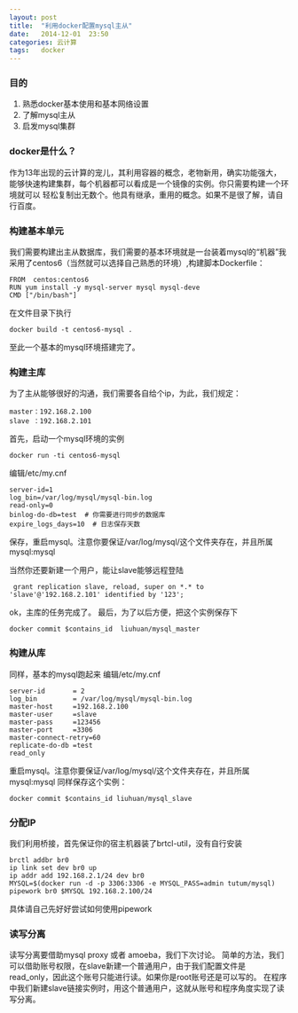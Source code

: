 ```yaml
---
layout: post
title:  "利用docker配置mysql主从"
date:   2014-12-01  23:50
categories: 云计算
tags:   docker
---
```


### 目的

1. 熟悉docker基本使用和基本网络设置
2. 了解mysql主从
3. 启发mysql集群

### docker是什么？

作为13年出现的云计算的宠儿，其利用容器的概念，老物新用，确实功能强大，能够快速构建集群，每个机器都可以看成是一个镜像的实例。你只需要构建一个环境就可以
轻松复制出无数个。他具有继承，重用的概念。如果不是很了解，请自行百度。

### 构建基本单元

我们需要构建出主从数据库，我们需要的基本环境就是一台装着mysql的“机器”我采用了centos6（当然就可以选择自己熟悉的环境）,构建脚本Dockerfile：

    FROM  centos:centos6
    RUN yum install -y mysql-server mysql mysql-deve
    CMD ["/bin/bash"]

在文件目录下执行
    
    docker build -t centos6-mysql .

至此一个基本的mysql环境搭建完了。


### 构建主库

为了主从能够很好的沟通，我们需要各自给个ip，为此，我们规定：

    master：192.168.2.100
    slave ：192.168.2.101

首先，启动一个mysql环境的实例
    
    docker run -ti centos6-mysql 

编辑/etc/my.cnf
    
    server-id=1
    log_bin=/var/log/mysql/mysql-bin.log
    read-only=0
    binlog-do-db=test  # 你需要进行同步的数据库
    expire_logs_days=10  # 日志保存天数

保存，重启mysql。注意你要保证/var/log/mysql/这个文件夹存在，并且所属mysql:mysql

当然你还要新建一个用户，能让slave能够远程登陆

     grant replication slave, reload, super on *.* to 'slave'@'192.168.2.101' identified by '123';

ok，主库的任务完成了。
最后，为了以后方便，把这个实例保存下

    docker commit $contains_id  liuhuan/mysql_master


### 构建从库

同样，基本的mysql跑起来
编辑/etc/my.cnf


    server-id       = 2
    log_bin         = /var/log/mysql/mysql-bin.log
    master-host     =192.168.2.100
    master-user     =slave
    master-pass     =123456
    master-port     =3306
    master-connect-retry=60
    replicate-do-db =test
    read_only

重启mysql。注意你要保证/var/log/mysql/这个文件夹存在，并且所属mysql:mysql
同样保存这个实例：

    docker commit $contains_id liuhuan/mysql_slave

### 分配IP

我们利用桥接，首先保证你的宿主机器装了brtcl-util，没有自行安装

    brctl addbr br0
    ip link set dev br0 up
    ip addr add 192.168.2.1/24 dev br0
    MYSQL=$(docker run -d -p 3306:3306 -e MYSQL_PASS=admin tutum/mysql)
    pipework br0 $MYSQL 192.168.2.100/24 

具体请自己先好好尝试如何使用pipework

### 读写分离

读写分离要借助mysql proxy 或者 amoeba，我们下次讨论。
简单的方法，我们可以借助账号权限，在slave新建一个普通用户，由于我们配置文件是read_only，因此这个账号只能进行读。如果你是root账号还是可以写的。
在程序中我们新建slave链接实例时，用这个普通用户，这就从账号和程序角度实现了读写分离。


